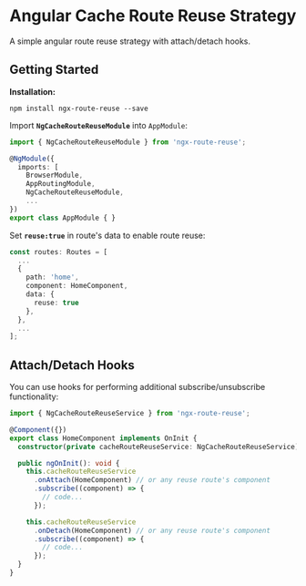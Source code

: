 # Angular Cache Route Reuse Strategy

A simple angular route reuse strategy with attach/detach hooks.

## Getting Started

**Installation:**

`npm install ngx-route-reuse --save`

Import **`NgCacheRouteReuseModule`** into `AppModule`:

```typescript
import { NgCacheRouteReuseModule } from 'ngx-route-reuse';

@NgModule({
  imports: [
    BrowserModule,
    AppRoutingModule,
    NgCacheRouteReuseModule,
    ...
})
export class AppModule { }
```

Set **`reuse:true`** in route's data to enable route reuse:

```typescript
const routes: Routes = [
  ...
  {
    path: 'home',
    component: HomeComponent,
    data: {
      reuse: true
    },
  },
  ...
];
```

## Attach/Detach Hooks

You can use hooks for performing additional subscribe/unsubscribe functionality:

```typescript
import { NgCacheRouteReuseService } from 'ngx-route-reuse';

@Component({})
export class HomeComponent implements OnInit {
  constructor(private cacheRouteReuseService: NgCacheRouteReuseService) {}

  public ngOnInit(): void {
    this.cacheRouteReuseService
      .onAttach(HomeComponent) // or any reuse route's component
      .subscribe((component) => {
        // code...
      });

    this.cacheRouteReuseService
      .onDetach(HomeComponent) // or any reuse route's component
      .subscribe((component) => {
        // code...
      });
  }
}
```
